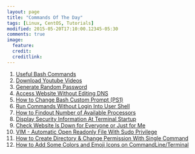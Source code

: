 ```yaml
---
layout: page
title: "Commands Of The Day"
tags: [Linux, CentOS, Tutorials]
modified: 2015-05-20T17:10:00.12345-05:30
comments: true
image:
  feature:
  credit:
  creditlink:
---
```



1. <a href="/linux/commandsoftheday/useful-bash-commands/"> Useful Bash Commands </a>
1. <a href="/linux/commandsoftheday/download-youtube-videos/"> Download Youtube Videos </a>
1. <a href="/linux/commandsoftheday/generate-random-password/"> Generate Random Password </a>
1. <a href="/linux/commandsoftheday/access-website-without-editing-dns/"> Access Website Without Editing DNS </a>
1. <a href="/linux/commandsoftheday/how-to-change-bash-custom-prompt-ps1/"> How to Change Bash Custom Prompt (PS1) </a>
1. <a href="/linux/commandsoftheday/run-commands-without-login-into-user-shell/"> Run Commands Without Login Into User Shell </a>
1. <a href="/linux/commandsoftheday/how-to-findout-number-of-available-processors/"> How to Findout Number of Available Processors </a>
1. <a href="/linux/commandsoftheday/display-security-information-at-terminal-startup/"> Display Security Information At Terminal Startup </a>
1. <a href="/linux/commandsoftheday/check-website-is-down-for-everyone-or-just-for-me/"> Check Website Is Down for Everyone or Just for Me </a>
1. <a href="/linux/commandsoftheday/vim-automatic-open-readonly-file-with-sudo-privilege/"> VIM - Automatic Open Readonly File With Sudo Privilege </a>
1. <a href="/linux/commandsoftheday/how-to-create-directory-and-change-permission-with-single-command/"> How to Create Directory & Change Permission With Single Command </a>
1. <a href="/linux/commandsoftheday/how-to-add-some-colors-and-emoji-icons-on-command-line-terminal/"> How to Add Some Colors and Emoji Icons on CommandLine/Terminal </a>
